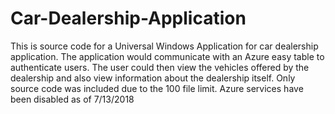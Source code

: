 # Car-Dealership-Application
This is source code for a Universal Windows Application for car dealership application. The application would communicate with an Azure easy table to authenticate users. The user could then view the vehicles offered by the dealership and also view information about the dealership itself. Only source code was included due to the 100 file limit. Azure services have been disabled as of 7/13/2018
